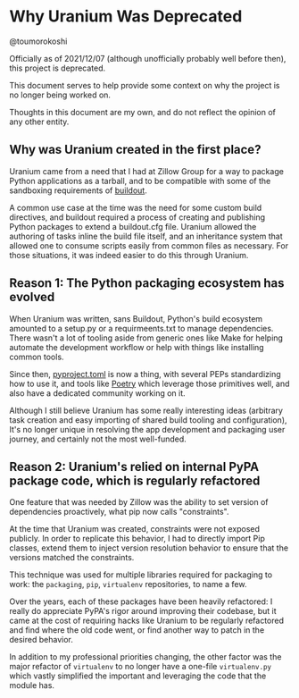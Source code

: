 # Why Uranium Was Deprecated

@toumorokoshi

Officially as of 2021/12/07 (although unofficially probably well before then), this project is deprecated.

This document serves to help provide some context on why the project is no longer being worked on.

Thoughts in this document are my own, and do not reflect the opinion of any other entity.

## Why was Uranium created in the first place?

Uranium came from a need that I had at Zillow Group for a way to package Python applications as a tarball, and to be compatible with some of the sandboxing requirements of [buildout](https://buildout.org/).

A common use case at the time was the need for some custom build directives, and buildout required a process of creating and publishing Python packages to extend a buildout.cfg file. Uranium allowed the authoring of tasks inline the build file itself, and an inheritance system that allowed one to consume scripts easily from common files as necessary. For those situations, it was indeed easier to do this through Uranium.

## Reason 1: The Python packaging ecosystem has evolved

When Uranium was written, sans Buildout, Python's build ecosystem amounted to a setup.py or a requirmeents.txt to manage dependencies. There wasn't a lot of tooling aside from generic ones like Make for helping automate the development workflow or help with things like installing common tools.

Since then, [pyproject.toml](https://pip.pypa.io/en/stable/reference/build-system/pyproject-toml/) is now a thing, with several PEPs standardizing how to use it, and tools like [Poetry](https://python-poetry.org/) which leverage those primitives well, and also have a dedicated community working on it.

Although I still believe Uranium has some really interesting ideas (arbitrary task creation and easy importing of shared build tooling and configuration), It's no longer unique in resolving the app development and packaging user journey, and certainly not the most well-funded.

## Reason 2: Uranium's relied on internal PyPA package code, which is regularly refactored

One feature that was needed by Zillow was the ability to set version of dependencies proactively, what pip now calls "constraints".

At the time that Uranium was created, constraints were not exposed publicly. In order to replicate this behavior, I had to directly import Pip classes, extend them to inject version resolution behavior to ensure that the versions matched the constraints.

This technique was used for multiple libraries required for packaging to work: the `packaging`, `pip`, `virtualenv` repositories, to name a few.

Over the years, each of these packages have been heavily refactored: I really do appreciate PyPA's rigor around improving their codebase, but it came at the cost of requiring hacks like Uranium to be regularly refactored and find where the old code went, or find another way to patch in the desired behavior.

In addition to my professional priorities changing, the other factor was the major refactor of `virtualenv` to no longer have a one-file `virtualenv.py` which vastly simplified the important and leveraging the code that the module has.